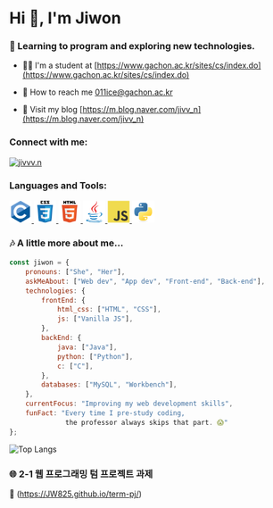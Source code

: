 <h1 align="left">Hi 👋, I'm Jiwon</h1>
<h3 align="left">🌟 Learning to program and exploring new technologies.</h3>

- 🧑‍🎓 I'm a student at [https://www.gachon.ac.kr/sites/cs/index.do](https://www.gachon.ac.kr/sites/cs/index.do)

- 📧 How to reach me [011ice@gachon.ac.kr](011ice@gachon.ac.kr)

- 🔗 Visit my blog [https://m.blog.naver.com/jivv_n](https://m.blog.naver.com/jivv_n)
  
<h3 align="left">Connect with me:</h3>
<p align="left">
<a href="https://instagram.com/jivvv.n" target="blank"><img align="center" src="https://raw.githubusercontent.com/rahuldkjain/github-profile-readme-generator/master/src/images/icons/Social/instagram.svg" alt="jivvv.n" height="30" width="40" /></a>
</p>

<h3 align="left">Languages and Tools:</h3>
<p align="left"> <a href="https://www.cprogramming.com/" target="_blank" rel="noreferrer"> <img src="https://raw.githubusercontent.com/devicons/devicon/master/icons/c/c-original.svg" alt="c" width="40" height="40"/> </a> <a href="https://www.w3schools.com/css/" target="_blank" rel="noreferrer"> <img src="https://raw.githubusercontent.com/devicons/devicon/master/icons/css3/css3-original-wordmark.svg" alt="css3" width="40" height="40"/> </a> <a href="https://www.w3.org/html/" target="_blank" rel="noreferrer"> <img src="https://raw.githubusercontent.com/devicons/devicon/master/icons/html5/html5-original-wordmark.svg" alt="html5" width="40" height="40"/> </a> <a href="https://www.java.com" target="_blank" rel="noreferrer"> <img src="https://raw.githubusercontent.com/devicons/devicon/master/icons/java/java-original.svg" alt="java" width="40" height="40"/> </a> <a href="https://developer.mozilla.org/en-US/docs/Web/JavaScript" target="_blank" rel="noreferrer"> <img src="https://raw.githubusercontent.com/devicons/devicon/master/icons/javascript/javascript-original.svg" alt="javascript" width="40" height="40"/> </a> <a href="https://www.python.org" target="_blank" rel="noreferrer"> <img src="https://raw.githubusercontent.com/devicons/devicon/master/icons/python/python-original.svg" alt="python" width="40" height="40"/> </a> </p>

### 🎶 A little more about me...  

```javascript
const jiwon = {
    pronouns: ["She", "Her"],
    askMeAbout: ["Web dev", "App dev", "Front-end", "Back-end"],
    technologies: {
        frontEnd: {
            html_css: ["HTML", "CSS"],
            js: ["Vanilla JS"],
        },
        backEnd: {
            java: ["Java"],
            python: ["Python"],
            c: ["C"],
        },
        databases: ["MySQL", "Workbench"],
    },
    currentFocus: "Improving my web development skills",
    funFact: "Every time I pre-study coding,
              the professor always skips that part. 😱"
};
```
![Top Langs](https://github-readme-stats.vercel.app/api/top-langs/?username=JW825&layout=compact)

### 🌐 2-1 웹 프로그래밍 텀 프로젝트 과제 
🔗 (https://JW825.github.io/term-pj/)
